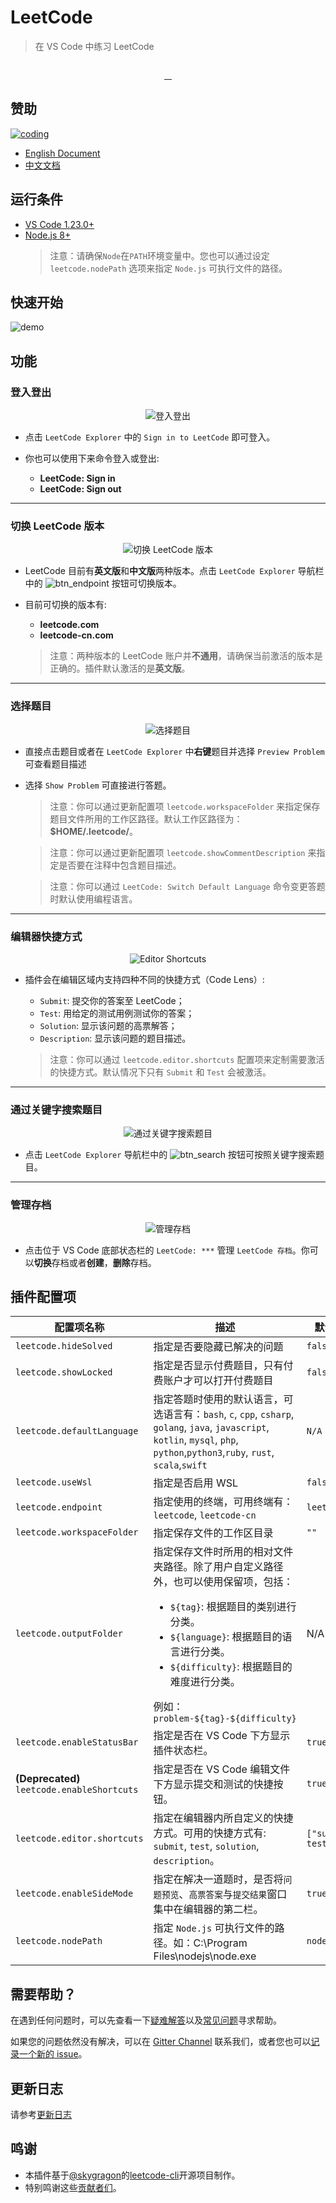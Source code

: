 # LeetCode

> 在 VS Code 中练习 LeetCode

<p align="center">
  <img src="https://raw.githubusercontent.com/jdneo/vscode-leetcode/master/resources/LeetCode.png" alt="">
</p>
<p align="center">
  <a href="https://travis-ci.org/jdneo/vscode-leetcode">
    <img src="https://img.shields.io/travis/jdneo/vscode-leetcode.svg?style=flat-square" alt="">
  </a>
  <a href="https://gitter.im/vscode-leetcode/Lobby">
    <img src="https://img.shields.io/gitter/room/jdneo/vscode-leetcode.svg?style=flat-square" alt="">
  </a>
  <a href="https://marketplace.visualstudio.com/items?itemName=shengchen.vscode-leetcode">
    <img src="https://img.shields.io/visual-studio-marketplace/d/shengchen.vscode-leetcode.svg?style=flat-square" alt="">
  </a>
  <a href="https://github.com/jdneo/vscode-leetcode/blob/master/LICENSE">
    <img src="https://img.shields.io/github/license/jdneo/vscode-leetcode.svg?style=flat-square" alt="">
  </a>
</p>

## 赞助
[![coding](https://raw.githubusercontent.com/jdneo/vscode-leetcode/master/docs/imgs/sponsor_coding.png)](https://coding.net/?utm_source=leetcode)

- [English Document](#Requirements)
- [中文文档](https://github.com/jdneo/vscode-leetcode/blob/master/docs/README_zh-CN.md)

## 运行条件
- [VS Code 1.23.0+](https://code.visualstudio.com/)
- [Node.js 8+](https://nodejs.org)
    > 注意：请确保`Node`在`PATH`环境变量中。您也可以通过设定 `leetcode.nodePath` 选项来指定 `Node.js` 可执行文件的路径。

## 快速开始

![demo](https://raw.githubusercontent.com/jdneo/vscode-leetcode/master/docs/gifs/demo.gif)

## 功能

### 登入登出
<p align="center">
  <img src="https://raw.githubusercontent.com/jdneo/vscode-leetcode/master/docs/imgs/sign_in.png" alt="登入登出" />
</p>

- 点击 `LeetCode Explorer` 中的 `Sign in to LeetCode` 即可登入。

- 你也可以使用下来命令登入或登出:
  - **LeetCode: Sign in**
  - **LeetCode: Sign out**

---

### 切换 LeetCode 版本
<p align="center">
  <img src="https://raw.githubusercontent.com/jdneo/vscode-leetcode/master/docs/imgs/endpoint.png" alt="切换 LeetCode 版本" />
</p>

- LeetCode 目前有**英文版**和**中文版**两种版本。点击 `LeetCode Explorer` 导航栏中的 ![btn_endpoint](https://raw.githubusercontent.com/jdneo/vscode-leetcode/master/docs/imgs/btn_endpoint.png) 按钮可切换版本。

- 目前可切换的版本有:
  - **leetcode.com**
  - **leetcode-cn.com**

  > 注意：两种版本的 LeetCode 账户并**不通用**，请确保当前激活的版本是正确的。插件默认激活的是**英文版**。

---

### 选择题目
<p align="center">
  <img src="https://raw.githubusercontent.com/jdneo/vscode-leetcode/master/docs/imgs/pick_problem.png" alt="选择题目" />
</p>

- 直接点击题目或者在 `LeetCode Explorer` 中**右键**题目并选择 `Preview Problem` 可查看题目描述
- 选择 `Show Problem` 可直接进行答题。

  > 注意：你可以通过更新配置项 `leetcode.workspaceFolder` 来指定保存题目文件所用的工作区路径。默认工作区路径为：**$HOME/.leetcode/**。

  > 注意：你可以通过更新配置项 `leetcode.showCommentDescription` 来指定是否要在注释中包含题目描述。

  > 注意：你可以通过 `LeetCode: Switch Default Language` 命令变更答题时默认使用编程语言。

---

### 编辑器快捷方式
<p align="center">
  <img src="https://raw.githubusercontent.com/jdneo/vscode-leetcode/master/docs/imgs/shortcuts.png" alt="Editor Shortcuts" />
</p>

- 插件会在编辑区域内支持四种不同的快捷方式（Code Lens）:
  - `Submit`: 提交你的答案至 LeetCode；
  - `Test`: 用给定的测试用例测试你的答案；
  - `Solution`: 显示该问题的高票解答；
  - `Description`: 显示该问题的题目描述。

  > 注意：你可以通过 `leetcode.editor.shortcuts` 配置项来定制需要激活的快捷方式。默认情况下只有 `Submit` 和 `Test` 会被激活。

---

### 通过关键字搜索题目
<p align="center">
  <img src="https://raw.githubusercontent.com/jdneo/vscode-leetcode/master/docs/imgs/search.png" alt="通过关键字搜索题目" />
</p>

- 点击 `LeetCode Explorer` 导航栏中的 ![btn_search](https://raw.githubusercontent.com/jdneo/vscode-leetcode/master/docs/imgs/btn_search.png) 按钮可按照关键字搜索题目。

---

### 管理存档
<p align="center">
  <img src="https://raw.githubusercontent.com/jdneo/vscode-leetcode/master/docs/imgs/session.png" alt="管理存档" />
</p>

- 点击位于 VS Code 底部状态栏的 `LeetCode: ***` 管理 `LeetCode 存档`。你可以**切换**存档或者**创建**，**删除**存档。


## 插件配置项
| 配置项名称                 | 描述                                                                                                                                                                                                                                | 默认值     |
| -------------------------- | ----------------------------------------------------------------------------------------------------------------------------------------------------------------------------------------------------------------------------------- | ---------- |
| `leetcode.hideSolved`      | 指定是否要隐藏已解决的问题                                                                                                                                                                                                          | `false`    |
| `leetcode.showLocked`      | 指定是否显示付费题目，只有付费账户才可以打开付费题目                                                                                                                                                                                | `false`    |
| `leetcode.defaultLanguage` | 指定答题时使用的默认语言，可选语言有：`bash`, `c`, `cpp`, `csharp`, `golang`, `java`, `javascript`, `kotlin`, `mysql`, `php`, `python`,`python3`,`ruby`, `rust`, `scala`,`swift`                                                    | `N/A`      |
| `leetcode.useWsl`          | 指定是否启用 WSL                                                                                                                                                                                                                    | `false`    |
| `leetcode.endpoint`        | 指定使用的终端，可用终端有：`leetcode`, `leetcode-cn`                                                                                                                                                                               | `leetcode` |
| `leetcode.workspaceFolder` | 指定保存文件的工作区目录 | `""` |
| `leetcode.outputFolder`    | 指定保存文件时所用的相对文件夹路径。除了用户自定义路径外，也可以使用保留项，包括：<ul><li>`${tag}`: 根据题目的类别进行分类。<li>`${language}`: 根据题目的语言进行分类。</li><li>`${difficulty}`: 根据题目的难度进行分类。</li></ul>例如：`problem-${tag}-${difficulty}` | N/A        |
| `leetcode.enableStatusBar` | 指定是否在 VS Code 下方显示插件状态栏。                                                                                                                                                                                             | `true`     |
| **(Deprecated)** `leetcode.enableShortcuts` | 指定是否在 VS Code 编辑文件下方显示提交和测试的快捷按钮。                                                                                                                                                                           | `true`     |
| `leetcode.editor.shortcuts` | 指定在编辑器内所自定义的快捷方式。可用的快捷方式有: `submit`, `test`, `solution`, `description`。 | `["submit, test"]` |
| `leetcode.enableSideMode`  | 指定在解决一道题时，是否将`问题预览`、`高票答案`与`提交结果`窗口集中在编辑器的第二栏。                                                                                                                                              | `true`     |
| `leetcode.nodePath`        | 指定 `Node.js` 可执行文件的路径。如：C:\Program Files\nodejs\node.exe                                                                                                                                                                                                   | `node`     |

## 需要帮助？
在遇到任何问题时，可以先查看一下[疑难解答](https://github.com/jdneo/vscode-leetcode/wiki/%E7%96%91%E9%9A%BE%E8%A7%A3%E7%AD%94)以及[常见问题](https://github.com/jdneo/vscode-leetcode/wiki/%E5%B8%B8%E8%A7%81%E9%97%AE%E9%A2%98)寻求帮助。

如果您的问题依然没有解决，可以在 [Gitter Channel](https://gitter.im/vscode-leetcode/Lobby) 联系我们，或者您也可以[记录一个新的 issue](https://github.com/jdneo/vscode-leetcode/issues/new/choose)。

## 更新日志

请参考[更新日志](https://github.com/jdneo/vscode-leetcode/blob/master/CHANGELOG.md)

## 鸣谢

- 本插件基于[@skygragon](https://github.com/skygragon)的[leetcode-cli](https://github.com/skygragon/leetcode-cli)开源项目制作。
- 特别鸣谢这些[贡献者们](https://github.com/jdneo/vscode-leetcode/blob/master/ACKNOWLEDGEMENTS.md)。
